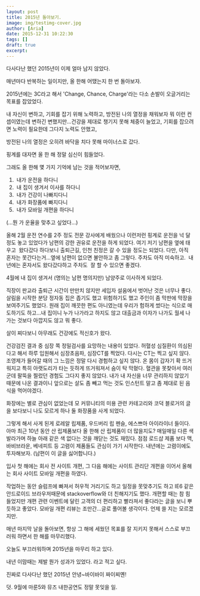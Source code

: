 ```yaml
---
layout: post
title: 2015년 돌아보기.
image: img/testimg-cover.jpg
author: [Aria]
date: 2015-12-31 10:22:30
tags: []
draft: true
excerpt:
---
```


다사다난 했던 2015년이 이제 얼마 남지 않았다.

매년마다 반복하는 일이지만, 올 한해 어땠는지 한 번 돌아보자.

2015년에는 3C라고 해서 'Change, Chance, Charge'라는 다소 손발이 오글거리는 목표를 잡았었다.

내 자신이 변하고, 기회를 잡기 위해 노력하고, 방전된 나의 열정을 채워보자 뭐 이런 컨셉이였는데 변하긴 변했지만...건강을 제대로 챙기지 못해 체중이 늘었고, 기회를 잡으려면 노력이 필요한데 그다지 노력도 안했고,

방전된 나의 열정은 오히려 바닥을 치다 못해 마이너스로 갔다.

핑계를 대자면 올 한 해 정말 심신이 힘들었다.

그래도 올 한해 몇 가지 기억에 남는 것을 적어보자면,

1.   내가 운전을 하다니
2.   내 집이 생겨서 이사를 하다니
3.   내가 건강이 나빠지다니
4.   내가 화장품에 빠지다니
5.   내가 모바일 개편을 하다니

(...뭔 가 운율을 맞추고 싶었다...)

올해 2월 운전 연수를 2주 정도 전문 강사에게 배웠으나 이런저런 핑계로 운전을 넉 달 정도 놓고 있었다가 남편의 강한 권유로 운전을 하게 되었다. 여기 저기 남편을 옆에 태우고  왔다갔다 하다보니 출퇴근길, 인천 친정은 갈 수 있을 정도는 되었다. 다만, 아직 혼자는 못간다는거...옆에 남편이 없으면 불안하고 좀 그렇다. 주차도 아직 미숙하고.  내년에는 혼자서도 왔다갔다하고 주차도  잘 할 수 있으면 좋겠다.

4월에 내 집이 생겨서 (명의는 남편 명의지만) 남양주로 이사하게 되었다.

직장이 판교라 출퇴근 시간이 만만치 않지만 세입자 설움에서 벗어난 것은 너무나 좋다. 살림을 시작한 분당 정자동 집은 좁기도 했고 위험하기도 했고 주인이 좀 막판에 막장을 보여주기도 했었다. 원래 집이 깨끗한 편도 아니였는데 우리가 험하게 썼다는 식으로 매도하기도 하고...내 집이니 누가 나가라고 하지도 않고 대출금과 이자가 나가도 월세 나가는 것보다 아깝지도 않고 뭐 좋다.

살이 찌다보니 아무래도 건강에도 적신호가 왔다.

건강검진 결과 중 심장 쪽 정밀검사를 요망하는 내용이 있었다. 허혈성 심질환이 의심된다고 해서 하루 입원해서 심장초음파, 심장CT를 찍었다. 다시는 CT는 찍고 싶지 않다. 조영제가 들어갈 때의 그 느낌은 정말 다시 경험하고 싶지 않다. 온 몸이 갑자기 확 뜨거워지고 특히 아랫도리가 타는 듯하게 뜨거워져서 숨이 탁 막혔다. 혈관을 못찾아서 여러 군데 팔뚝을 찔렀던 경험도 그다지 좋지 않았다. 내가 내 자신을 너무 관리하지 않았기 때문에 나온 결과이니 앞으로는 살도 좀 빼고 먹는 것도 인스턴트 말고 좀 제대로 된 음식을 먹어야겠다.

화장에는 별로 관심이 없었는데 모 커뮤니티의 미용 관련 카테고리와 코덕 블로거의 글을 보다보니 나도 모르게 하나 둘 화장품을 사게 되었다.

그렇게 해서 사게 된게 로레알 립제품, 우드버리 립 펜슬, 에스쁘아 아이라이너 들이다. 아마 최근 10년 동안 산 립제품보다 올 한해 산 립제품이 더 많을지도? 매일매일 다른 색 발라가며 하늘 아래 같은 색 없다는 것을 깨닫는 것도 재밌다. 점점 로드샵 제품 보다 맥, 바비브라운, 베네피트 등 고렴이 제품들도 관심이 가기 시작한다. 내년에는 고렴이에도 투자해보자. (남편이 이 글을 싫어합니다.)

입사 첫 해에는 회사 전 사이트 개편, 그 다음 해에는 사이트 관리단 개편을 이어서 올해는 회사 사이트 모바일 개편을 하였다.

작업하는 동안 슬럼프에 빠져서 허우적 거리기도 하고 일정을 못맞추기도 하고 IE6 같은 안드로이드 브라우저때문에 stackoverflow와 더 친해지기도 했다. 개편할 때는 참 힘들었지만 개편 관련 이벤트에 달린 고객의 더 편리하고 빨라져서 좋다라는 글을 보니 뿌듯하고 좋았다. 모바일 개편 리뷰는 조만간...글로 풀어볼 생각이다. 언제 쓸 지는 모르겠지만.

매년 마지막 날을 돌아보면, 항상 그 해에 세웠던 목표를 잘 지키지 못해서 스스로 부끄러워 하면서 한 해를 마무리했다.

오늘도 부끄러워하며 2015년을 마무리 하고 있다.

내년 이맘때는 제발 뭔가 성과가 있었다. 라고 적고 싶다.

진짜로 다사다난 했던 2015년 안녕~바이바이 짜이찌옌!

덧. 9월에 마룬5와 뮤즈 내한공연도 정말 못잊을 일.